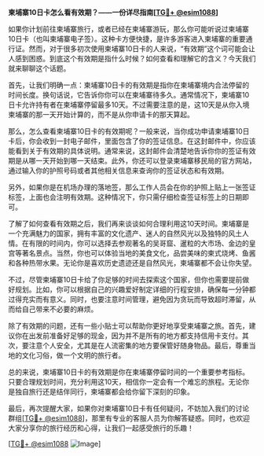 **柬埔寨10日卡怎么看有效期？——一份详尽指南[[TG💪+ @esim1088](https://t.me/s/esim1088)]**

如果你计划前往柬埔寨旅行，或者已经在柬埔寨游玩，那么你可能听说过柬埔寨10日卡（也叫柬埔寨电子签）。这种卡方便快捷，是许多游客进入柬埔寨的重要通行证。然而，对于很多初次使用柬埔寨10日卡的人来说，“有效期”这个词可能会让人感到困惑。到底这个有效期是指什么时候？如何查看和理解它的含义？今天我们就来聊聊这个话题。

首先，让我们明确一点：柬埔寨10日卡的有效期是指你在柬埔寨境内合法停留的时间长度。换句话说，它告诉你你可以在柬埔寨待多久。通常情况下，柬埔寨10日卡允许持有者在柬埔寨停留最多10天。不过需要注意的是，这10天是从你入境柬埔寨的那一天开始计算的，而不是从你申请卡的那天算起。

那么，怎么查看柬埔寨10日卡的有效期呢？一般来说，当你成功申请柬埔寨10日卡后，你会收到一封电子邮件，里面包含了你的签证信息。在这封邮件中，你应该能看到关于有效期的具体说明。通常来说，这封邮件会清楚地告诉你你的签证有效期是从哪一天开始到哪一天结束。此外，你还可以登录柬埔寨移民局的官方网站，通过输入你的护照号码或者其他相关信息来查询你的签证状态和有效期。

另外，如果你是在机场办理的落地签，那么工作人员会在你的护照上贴上一张签证标签，上面也会注明有效期。这种情况下，你只需仔细检查签证标签上的日期即可。

了解了如何查看有效期之后，我们再来谈谈如何合理利用这10天时间。柬埔寨是一个充满魅力的国家，拥有丰富的文化遗产、迷人的自然风光以及独特的风土人情。在有限的时间内，你可以选择去参观著名的吴哥窟、暹粒的大市场、金边的皇宫等著名景点。当然，你也可以体验当地的美食文化，品尝美味的柬式烧烤、鱼酱和各种热带水果。无论你是喜欢历史遗迹还是自然风光，柬埔寨都不会让你失望。

不过，尽管柬埔寨10日卡给了你足够的时间去探索这个国家，但你也需要提前做好规划。比如，你可以根据自己的兴趣爱好制定详细的行程安排，确保每一分钟都过得充实而有意义。同时，也要注意时间管理，避免因为贪玩而导致超时滞留，从而给自己带来不必要的麻烦。

除了有效期的问题，还有一些小贴士可以帮助你更好地享受柬埔寨之旅。首先，建议你在出发前准备好足够的现金，因为并不是所有的地方都支持信用卡支付。其次，要注意个人安全，尤其是在人流密集的地方要保管好随身物品。最后，尊重当地的文化习俗，做一个文明的旅行者。

总的来说，柬埔寨10日卡的有效期是你在柬埔寨停留时间的一个重要参考指标。只要合理规划时间，充分利用这10天，相信你一定会有一个难忘的旅程。无论你是独自旅行还是结伴同行，柬埔寨都会给你留下深刻的印象。

最后，再次提醒大家，如果你对柬埔寨10日卡有任何疑问，不妨加入我们的讨论群组[[TG💪+ @esim1088](https://t.me/s/esim1088)]，那里有专业的客服人员为你解答疑惑。同时，也欢迎大家分享你的旅行经历和心得，让我们一起感受旅行的乐趣！

[[TG💪+ @esim1088](https://t.me/s/esim1088) ![Image](https://i.postimg.cc/4NQfJmqS/Snipaste-2025-05-13-00-14-12.png)]